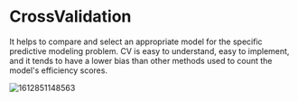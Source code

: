 # CrossValidation
It helps to compare and select an appropriate model for the specific predictive modeling problem. CV is easy to understand, easy to implement, and it tends to have a lower bias than other methods used to count the model's efficiency scores.


![1612851148563](https://github.com/mehranbahramm/CrossValidation/assets/130790790/e2d11bfb-ca83-44ad-9f50-242947e0eca2)
